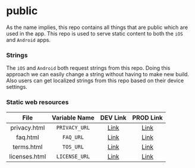 # public

As the name implies, this repo contains all things that are public which are used in the app. This repo is used to serve static content to both the `iOS` and `Android` apps.

### Strings
The `iOS` and `Android` both request strings from this repo. Doing this approach we can easily change a string without having to make new build. Also users can get localized strings from this repo based on their device settings.

### Static web resources
| File          | Variable Name  | DEV Link  | PROD Link        |
|:-------------:|:-------------:|:-------------:|:-------------:|
| privacy.html | `PRIVACY_URL` | [Link](https://rawgit.com/tawrahim/public/master/privacy.html) | [Link](https://cdn.rawgit.com/tawrahim/public/master/privacy.html) |
| faq.html | `FAQ_URL` | [Link](https://rawgit.com/tawrahim/public/master/faq.html) | [Link](https://cdn.rawgit.com/tawrahim/public/master/faq.html) |
| terms.html | `TOS_URL` | [Link](https://rawgit.com/tawrahim/public/master/terms.html) | [Link](https://cdn.rawgit.com/tawrahim/public/master/terms.html) |
| licenses.html | `LICENSE_URL` | [Link](https://rawgit.com/tawrahim/public/master/licenses.html) | [Link](https://cdn.rawgit.com/tawrahim/public/master/licenses.html) |
